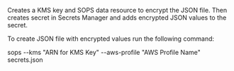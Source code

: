 Creates a KMS key and SOPS data resource to encrypt the JSON file.
Then creates secret in Secrets Manager and adds encrypted JSON values to the secret.

To create JSON file with encrypted values run the following command:

sops --kms "ARN for KMS Key" --aws-profile "AWS Profile Name" secrets.json 